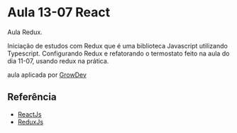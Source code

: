 # Aula 13-07 React

Aula Redux.

Iniciação de estudos com Redux que é uma biblioteca Javascript utilizando Typescript.
Configurando Redux e refatorando o termostato feito na aula do dia 11-07, 
usando redux na prática.

aula aplicada por [GrowDev](https://www.growdev.com.br/starter-2)

## Referência

- [ReactJs](https://pt-br.reactjs.org)
- [ReduxJs](https://redux.js.org)
